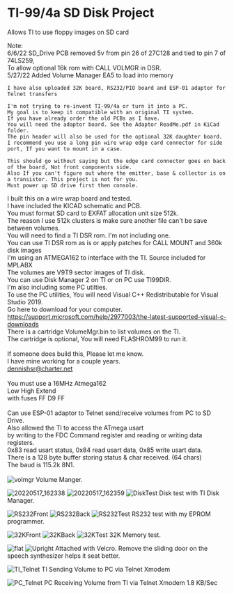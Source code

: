 # TI-99/4a SD Disk Project
Allows TI to use floppy images on SD card


Note:<br />	
	6/6/22 	SD_Drive PCB removed 5v from pin 26 of 27C128 and tied to pin 7 of 74LS259,<br />
	To allow optional 16k rom with CALL VOLMGR in DSR.<br />
	5/27/22 Added Volume Manager EA5 to load into memory<br />

	I have also uploaded 32K board, RS232/PIO board and ESP-01 adaptor for Telnet transfers
	
	I'm not trying to re-invent TI-99/4a or turn it into a PC.
	My goal is to keep it compatible with an original TI system.
	If you have already order the old PCBs as I have.
	You will need the adaptor board. See the Adaptor ReadMe.pdf in KiCad folder.
	The pin header will also be used for the optional 32K daughter board.
	I recommend you use a long pin wire wrap edge card connector for side port, If you want to mount in a case.
		
	This should go without saying but the edge card connector goes on back of the board, Not front components side.
	Also If you can't figure out where the emitter, base & collector is on a transistor. This project is not for you.
	Must power up SD drive first then console.
	

I built this on a wire wrap board and tested.<br />
I have included the KICAD schematic and PCB.<br />
You must format SD card to EXFAT allocation unit size 512k.<br />
The reason I use 512k clusters is make sure another file can't be save between volumes.<br />
You will need to find a TI DSR rom. I'm not including one.<br />
You can use TI DSR rom as is or apply patches for CALL MOUNT and 360k disk images<br />
I'm using an ATMEGA162 to interface with the TI. Source included for MPLABX<br />
The volumes are V9T9 sector images of TI disk.<br />
You can use Disk Manager 2 on TI or on PC use TI99DIR.<br />
I'm also including some PC utilties.<br />
To use the PC utilities, You will need Visual C++ Redistributable for Visual Studio 2019.<br />
Go here to download for your computer.<br />
https://support.microsoft.com/help/2977003/the-latest-supported-visual-c-downloads<br />
There is a cartridge VolumeMgr.bin to list volumes on the TI.<br />
The cartridge is optional, You will need FLASHROM99 to run it.<br />
<br />
If someone does build this, Please let me know.<br />
I have mine working for a couple years.<br />
dennishsr@charter.net<br />
<br />
You must use a 16MHz Atmega162<br />
Low High Extend<br />
with fuses FF D9 FF<br />
<br />
Can use ESP-01 adaptor to Telnet send/receive volumes from PC to SD Drive.<br />
Also allowed the TI to access the ATmega usart<br />
by writing to the FDC Command register and reading or writing data registers.<br />
0x83 read usart status, 0x84 read usart data, 0x85 write usart data.<br />
There is a 128 byte buffer storing status & char received. (64 chars)<br />
The baud is 115.2k 8N1.<br />
<br />
![volmgr](https://user-images.githubusercontent.com/6753466/172210977-dc189824-7271-44d7-83ed-224a2853a5b5.jpg)
Volume Manger.

![20220517_162338](https://user-images.githubusercontent.com/6753466/168922696-897ccd0c-7b33-4925-9729-05f90aae67c3.jpg)
![20220517_162359](https://user-images.githubusercontent.com/6753466/168922706-d60dbe1b-8071-4687-9492-6ff588b4eeda.jpg)
![DiskTest](https://user-images.githubusercontent.com/6753466/170410018-41deb22a-349a-4567-8553-665e0abd1e83.jpg)
Disk test with TI Disk Manager.

![RS232Front](https://user-images.githubusercontent.com/6753466/170385157-a1ae4dae-aca4-40f6-b0ba-a97418f05ad7.jpg)
![RS232Back](https://user-images.githubusercontent.com/6753466/170385183-7e2a265d-ba2d-4571-b4ab-a3838b95cb57.jpg)
![RS232Test](https://user-images.githubusercontent.com/6753466/170385251-ecc8b067-6b48-4101-a602-6b5ccba13977.jpg)
RS232 test with my EPROM programmer.

![32KFront](https://user-images.githubusercontent.com/6753466/170385277-1d3e4d23-2535-4788-9d59-5e41630f1e7f.jpg)
![32KBack](https://user-images.githubusercontent.com/6753466/170385330-92a88344-faf3-4186-8be0-442de668cd32.jpg)
![32KTest](https://user-images.githubusercontent.com/6753466/170385347-df5e4ec9-c7d2-4b8b-b01b-8a38bdbc6fa9.jpg)
32K Memory test.

![flat](https://user-images.githubusercontent.com/6753466/170385386-dd5b3b63-0bef-4345-ada1-49e55a1afe5a.jpg)
![Upright](https://user-images.githubusercontent.com/6753466/170385400-cbff3c3e-c67e-442b-950f-4775f3b8f58e.jpg)
Attached with Velcro.
Remove the sliding door on the speech synthesizer helps it seat better.

![TI_Telnet](https://user-images.githubusercontent.com/6753466/170412623-5f40a246-60f6-41b0-a636-38ab1d46b639.jpg)
TI Sending Volume to PC via Telnet Xmodem

![PC_Telnet](https://user-images.githubusercontent.com/6753466/170412728-b391a19d-4436-4d80-b0a1-7085718cf3c1.jpg)
PC Receiving Volume from TI via Telnet Xmodem 1.8 KB/Sec


